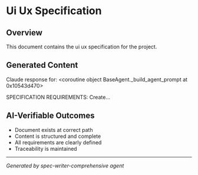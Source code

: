 # Ui Ux Specification

## Overview
This document contains the ui ux specification for the project.

## Generated Content
Claude response for: 
<coroutine object BaseAgent._build_agent_prompt at 0x10543d470>

SPECIFICATION REQUIREMENTS:
Create...

## AI-Verifiable Outcomes
- Document exists at correct path
- Content is structured and complete
- All requirements are clearly defined
- Traceability is maintained

---
*Generated by spec-writer-comprehensive agent*
